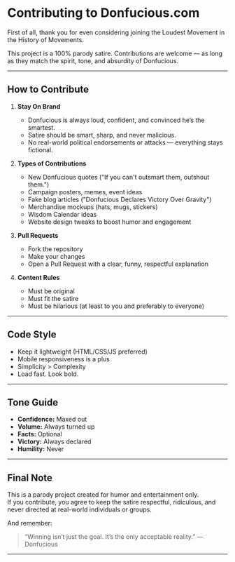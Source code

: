 # Contributing to Donfucious.com

First of all, thank you for even considering joining the Loudest Movement in the History of Movements.

This project is a 100% parody satire. Contributions are welcome — as long as they match the spirit, tone, and absurdity of Donfucious.

---

## How to Contribute

1. **Stay On Brand**
   - Donfucious is always loud, confident, and convinced he’s the smartest.
   - Satire should be smart, sharp, and never malicious.
   - No real-world political endorsements or attacks — everything stays fictional.

2. **Types of Contributions**
   - New Donfucious quotes ("If you can't outsmart them, outshout them.")
   - Campaign posters, memes, event ideas
   - Fake blog articles ("Donfucious Declares Victory Over Gravity")
   - Merchandise mockups (hats, mugs, stickers)
   - Wisdom Calendar ideas
   - Website design tweaks to boost humor and engagement

3. **Pull Requests**
   - Fork the repository
   - Make your changes
   - Open a Pull Request with a clear, funny, respectful explanation

4. **Content Rules**
   - Must be original
   - Must fit the satire
   - Must be hilarious (at least to you and preferably to everyone)

---

## Code Style

- Keep it lightweight (HTML/CSS/JS preferred)
- Mobile responsiveness is a plus
- Simplicity > Complexity
- Load fast. Look bold.

---

## Tone Guide
- **Confidence:** Maxed out
- **Volume:** Always turned up
- **Facts:** Optional
- **Victory:** Always declared
- **Humility:** Never

---

## Final Note
This is a parody project created for humor and entertainment only.  
If you contribute, you agree to keep the satire respectful, ridiculous, and never directed at real-world individuals or groups.

And remember:

> “Winning isn’t just the goal. It’s the only acceptable reality.” — Donfucious

---